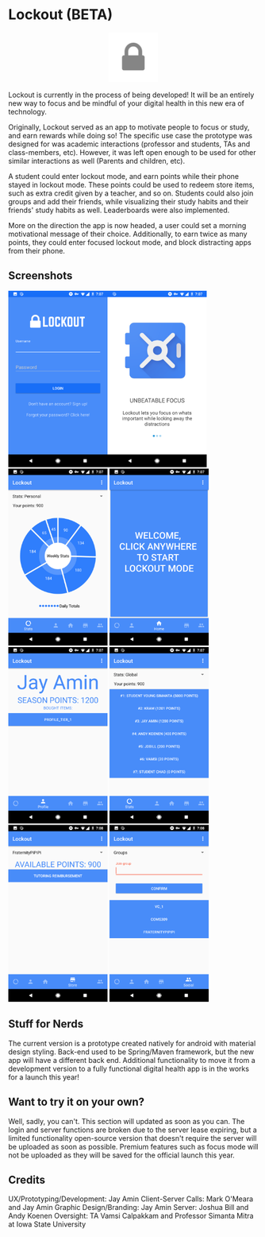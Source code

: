 
# Lockout (BETA)
<p align="center">
  <img src="./lockout-client/readme-src/ic_launcher.png" alt="[placeholder for Lockout logo]"
       height="100">
</p>

Lockout is currently in the process of being developed! It will be an entirely new way to focus and be mindful of your digital health in this new era of technology.

Originally, Lockout served as an app to motivate people to focus or study, and earn rewards while doing so! The specific use case the prototype was designed for was academic interactions (professor and students, TAs and class-members, etc). However, it was left open enough to be used for other similar interactions as well (Parents and children, etc).

A student could enter lockout mode, and earn points while their phone stayed in lockout mode. These points could be used to redeem store items, such as extra credit given by a teacher, and so on. Students could also join groups and add their friends, while visualizing their study habits and their friends' study habits as well. Leaderboards were also implemented.

More on the direction the app is now headed, a user could set a morning motivational message of their choice. Additionally, to earn twice as many points, they could enter focused lockout mode, and block distracting apps from their phone.

## Screenshots

<img src="./lockout-client/readme-src/ss-1.png" alt="image not found :(" width="200"><img src="./lockout-client/readme-src/ss-2.png" alt="image not found :(" width="200">
<img src="./lockout-client/readme-src/ss-3.png" alt="image not found :(" width="200">
<img src="./lockout-client/readme-src/ss-4.png" alt="image not found :(" width="200">
<img src="./lockout-client/readme-src/ss-5.png" alt="image not found :(" width="200">
<img src="./lockout-client/readme-src/ss-6.png" alt="image not found :(" width="200">
<img src="./lockout-client/readme-src/ss-7.png" alt="image not found :(" width="200">
<img src="./lockout-client/readme-src/ss-8.png" alt="image not found :(" width="200">

## Stuff for Nerds

The current version is a prototype created natively for android with material design styling. Back-end used to be Spring/Maven framework, but the new app will have a different back end. Additional functionality to move it from a development version to a fully functional digital health app is in the works for a launch this year!

## Want to try it on your own?

Well, sadly, you can't. This section will updated as soon as you can. The login and server functions are broken due to the server lease expiring, but a limited functionality open-source version that doesn't require the server will be uploaded as soon as possible. Premium features such as focus mode will not be uploaded as they will be saved for the official launch this year.


## Credits
UX/Prototyping/Development: Jay Amin
Client-Server Calls: Mark O'Meara and Jay Amin
Graphic Design/Branding: Jay Amin
Server: Joshua Bill and Andy Koenen
Oversight: TA Vamsi Calpakkam and Professor Simanta Mitra at Iowa State University
